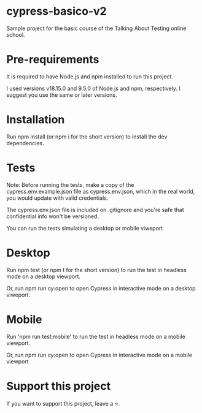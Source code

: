 # cypress-basico-v2

Sample project for the basic course of the Talking About Testing online school.

# Pre-requirements

It is required to have Node.js and npm installed to run this project.

I used versions v18.15.0 and 9.5.0 of Node.js and npm, respectively. I suggest you use the same or later versions.

# Installation

Run npm install (or npm i for the short version) to install the dev dependencies.

# Tests

Note: Before running the tests, make a copy of the cypress.env.example.json file as cypress.env.json, which in the real world, you would update with valid credentials.

The cypress.env.json file is included on .gitignore and you're safe that confidential info won't be versioned.

You can run the tests simulating a desktop or mobile viweport

# Desktop

Run npm test (or npm t for the short version) to run the test in headless mode on a desktop viewport.

Or, run npm run cy:open to open Cypress in interactive mode on a desktop viweport.

# Mobile

Run 'npm run test:mobile' to run the test in headless mode on a mobile viewport.

Or, run npm run cy:open to open Cypress in interactive mode on a mobile viewport

# Support this project

If you want to support this project, leave a ⭐.
